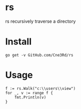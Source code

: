 # rs
rs recursively traverse a directory

# Install 
```
go get -v GitHub.com/Cne3Rd/rs
```

# Usage

```
f := rs.Walk("c:\\users\\view")
for _, v := range f {
    fmt.Println(v)
}

```

